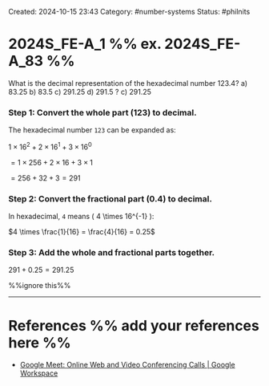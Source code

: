 Created: 2024-10-15 23:43
Category: #number-systems
Status: #philnits



# 2024S_FE-A_1 %% ex. 2024S_FE-A_83 %%

What is the decimal representation of the hexadecimal number 123.4?
a) 83.25
b) 83.5
c) 291.25
d) 291.5
?
c) 291.25
### Step 1: Convert the whole part (123) to decimal.

The hexadecimal number `123` can be expanded as:

$1 \times 16^2 + 2 \times 16^1 + 3 \times 16^0$

$= 1 \times 256 + 2 \times 16 + 3 \times 1$

$= 256 + 32 + 3 = 291$

### Step 2: Convert the fractional part (0.4) to decimal.

In hexadecimal, `4` means \( 4 \times 16^{-1} \):

$4 \times \frac{1}{16} = \frac{4}{16} = 0.25$

### Step 3: Add the whole and fractional parts together.

$291 + 0.25 = 291.25$



%%ignore this%%
<!--SR:!2025-03-04,11,270-->






---









# References %% add your references here %%
- [Google Meet: Online Web and Video Conferencing Calls | Google Workspace](https://meet.google.com/landing?authuser=4)